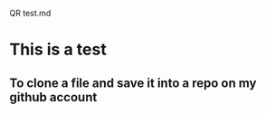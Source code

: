 QR test.md

# This is a test 

## To clone a file and save it into a repo on my github account


### 